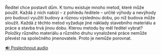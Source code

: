 
Ředitel chce postavit dům. K tomu existuje mnoho metod, které může použít. Každá z nich nabízí – z pohledu ředitele – určité výhody a nevýhody pro budoucí využití budovy a různou výslednou dobu, po niž budova může sloužit. Každá z těchto metod vyžaduje jiné náklady stavebního materiálu a práce a stavba trvá jinou dobu. Kterou metodu by měl ředitel vybrat? Položky různého materiálu a různého druhu vynaložené práce nemůže převést na společného jmenovatele. Proto je nemůže porovnat.

[🔊 Poslechnout audio](/data/7-paragraphs/audio/chapter_140/para_003-editel-chce-postavit-dm-K-tomu-existuje-mnoho-m.mp3)

